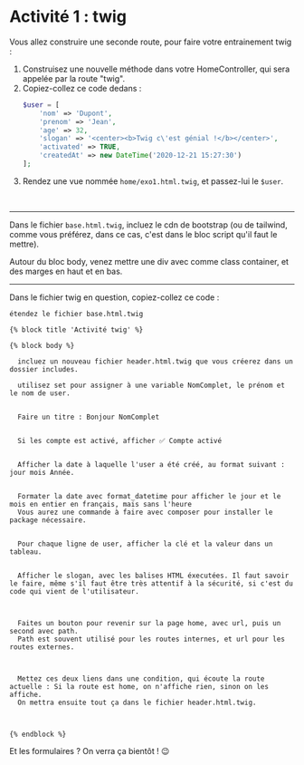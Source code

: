 # Activité 1 : twig

Vous allez construire une seconde route, pour faire votre entrainement twig :
1. Construisez une nouvelle méthode dans votre HomeController, qui sera appelée par la route "twig". 
2. Copiez-collez ce code dedans :
    ```php
    $user = [
        'nom' => 'Dupont',
        'prenom' => 'Jean',
        'age' => 32,
        'slogan' => '<center><b>Twig c\'est génial !</b></center>',
        'activated' => TRUE,
        'createdAt' => new DateTime('2020-12-21 15:27:30')
    ];
    ```
3. Rendez une vue nommée `home/exo1.html.twig`, et passez-lui le `$user`.

<br>

---

Dans le fichier `base.html.twig`, incluez le cdn de bootstrap (ou de tailwind, comme vous préférez, dans ce cas, c'est dans le bloc script qu'il faut le mettre).

Autour du bloc body, venez mettre une div avec comme class container, et des marges en haut et en bas.
<br>

---

Dans le fichier twig en question, copiez-collez ce code :

```twig
étendez le fichier base.html.twig

{% block title 'Activité twig' %}
  
{% block body %}

  incluez un nouveau fichier header.html.twig que vous créerez dans un dossier includes.

  utilisez set pour assigner à une variable NomComplet, le prénom et le nom de user.


  Faire un titre : Bonjour NomComplet


  Si les compte est activé, afficher ✅ Compte activé


  Afficher la date à laquelle l'user a été créé, au format suivant : jour mois Année.


  Formater la date avec format_datetime pour afficher le jour et le mois en entier en français, mais sans l'heure
  Vous aurez une commande à faire avec composer pour installer le package nécessaire.


  Pour chaque ligne de user, afficher la clé et la valeur dans un tableau.


  Afficher le slogan, avec les balises HTML éxecutées. Il faut savoir le faire, même s'il faut être très attentif à la sécurité, si c'est du code qui vient de l'utilisateur.



  Faites un bouton pour revenir sur la page home, avec url, puis un second avec path.
  Path est souvent utilisé pour les routes internes, et url pour les routes externes.

  

  Mettez ces deux liens dans une condition, qui écoute la route actuelle : Si la route est home, on n'affiche rien, sinon on les affiche.
  On mettra ensuite tout ça dans le fichier header.html.twig.
  

  
{% endblock %}
```

Et les formulaires ? On verra ça bientôt ! 😉